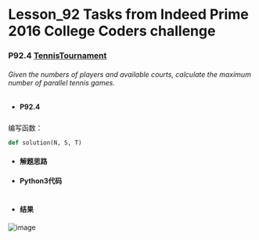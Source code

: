 # Lesson_92 Tasks from Indeed Prime 2016 College Coders challenge


### P92.4 [TennisTournament](https://app.codility.com/programmers/lessons/92-tasks_from_indeed_prime_2016_college_coders_challenge/tennis_tournament/) 


###### Given the numbers of players and available courts, calculate the maximum number of parallel tennis games.

* #### P92.4 

##### 




编写函数：
```python
def solution(N, S, T)
```



* #### 解题思路

 

* #### Python3代码

```python

```

* #### 结果


![image](https://github.com/Anfany/Codility-Lessons-By-Python3/blob/master/L91_Tasks%20from%20Indeed%20Prime%202016%20College%20Coders%20challenge/92.4.png)
